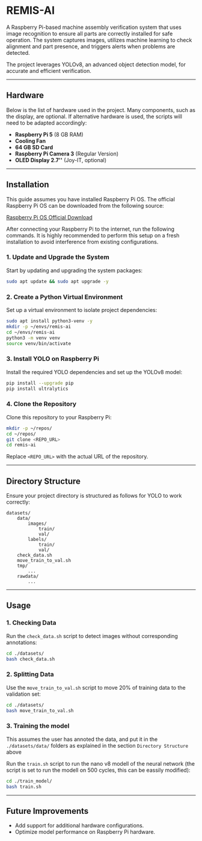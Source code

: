 # REMIS-AI

A Raspberry Pi-based machine assembly verification system that uses image recognition to ensure all parts are correctly installed for safe operation. The system captures images, utilizes machine learning to check alignment and part presence, and triggers alerts when problems are detected.

The project leverages YOLOv8, an advanced object detection model, for accurate and efficient verification.

---

## Hardware

Below is the list of hardware used in the project. Many components, such as the display, are optional. If alternative hardware is used, the scripts will need to be adapted accordingly:

- **Raspberry Pi 5** (8 GB RAM)
- **Cooling Fan**
- **64 GB SD Card**
- **Raspberry Pi Camera 3** (Regular Version)
- **OLED Display 2.7''** (Joy-IT, optional)

---

## Installation

This guide assumes you have installed Raspberry Pi OS. The official Raspberry Pi OS can be downloaded from the following source:

[Raspberry Pi OS Official Download](https://www.raspberrypi.org/software/)

After connecting your Raspberry Pi to the internet, run the following commands. It is highly recommended to perform this setup on a fresh installation to avoid interference from existing configurations.

### 1. Update and Upgrade the System

Start by updating and upgrading the system packages:

```bash
sudo apt update && sudo apt upgrade -y
```

### 2. Create a Python Virtual Environment

Set up a virtual environment to isolate project dependencies:

```bash
sudo apt install python3-venv -y
mkdir -p ~/envs/remis-ai
cd ~/envs/remis-ai
python3 -m venv venv
source venv/bin/activate
```

### 3. Install YOLO on Raspberry Pi

Install the required YOLO dependencies and set up the YOLOv8 model:

```bash
pip install --upgrade pip
pip install ultralytics
```

### 4. Clone the Repository

Clone this repository to your Raspberry Pi:

```bash
mkdir -p ~/repos/
cd ~/repos/
git clone <REPO_URL>
cd remis-ai
```

Replace `<REPO_URL>` with the actual URL of the repository.

---

## Directory Structure

Ensure your project directory is structured as follows for YOLO to work correctly:

```
datasets/
    data/
        images/
            train/
            val/
        labels/
            train/
            val/
    check_data.sh
    move_train_to_val.sh
    tmp/
        ...
    rawdata/
        ...
```

---

## Usage

### 1. Checking Data
Run the `check_data.sh` script to detect images without corresponding annotations:

```bash
cd ./datasets/
bash check_data.sh
```

### 2. Splitting Data
Use the `move_train_to_val.sh` script to move 20% of training data to the validation set:

```bash
cd ./datasets/
bash move_train_to_val.sh
```

### 3. Training the model
This assumes the user has annoted the data, and put it in the `./datasets/data/` folders as explained in the section `Directory Structure` above

Run the `train.sh` script to run the nano v8 modell of the neural network (the script is set to run the modell on 500 cycles, this can be eassily modified):

```bash
cd ./train_model/
bash train.sh
```

---

## Future Improvements

- Add support for additional hardware configurations.
- Optimize model performance on Raspberry Pi hardware.
